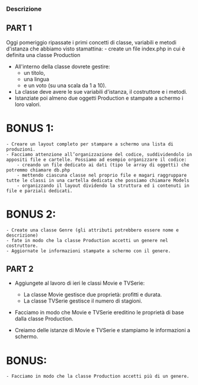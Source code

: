 ### Descrizione

##  PART 1

Oggi pomeriggio ripassate i primi concetti di classe, variabili e metodi d'istanza che abbiamo visto stamattina:
    - create un file index.php in cui è definita una classe Production

- All'interno della classe dovrete gestire:
    - un titolo, 
    - una lingua 
    - e un voto (su una scala da 1 a 10).
- La classe deve avere le sue variabili d'istanza, il costruttore e i metodi.
- Istanziate poi almeno due oggetti Production e stampate a schermo i loro valori.

# BONUS 1:
    - Creare un layout completo per stampare a schermo una lista di produzioni.
    - Facciamo attenzione all’organizzazione del codice, suddividendolo in appositi file e cartelle. Possiamo ad esempio organizzare il codice:
        - creando un file dedicato ai dati (tipo le array di oggetti) che potremmo chiamare db.php
        - mettendo ciascuna classe nel proprio file e magari raggruppare tutte le classi in una cartella dedicata che possiamo chiamare Models
        - organizzando il layout dividendo la struttura ed i contenuti in file e parziali dedicati.

# BONUS 2:
    - Create una classe Genre (gli attributi potrebbero essere nome e descrizione)
    - fate in modo che la classe Production accetti un genere nel costruttore.
    - Aggiornate le informazioni stampate a schermo con il genere.

## PART 2

- Aggiungete al lavoro di ieri le classi Movie e TVSerie:
    - La classe Movie gestisce due proprietà: profitti e durata.
    - La classe TVSerie gestisce il numero di stagioni.

- Facciamo in modo che Movie e TVSerie ereditino le proprietà di base dalla classe Production.

- Creiamo delle istanze di Movie e TVSerie e stampiamo le informazioni a schermo.

# BONUS:
    - Facciamo in modo che la classe Production accetti più di un genere.